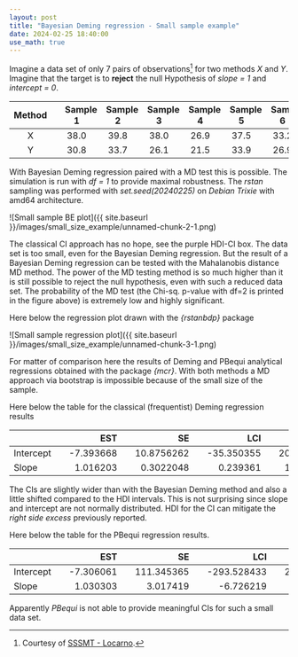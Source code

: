 ```yaml
---
layout: post
title: "Bayesian Deming regression - Small sample example"
date: 2024-02-25 18:40:00
use_math: true
---
```


Imagine a data set of only 7 pairs of observations[^dsource] for two methods *X*
and *Y*. Imagine that the target is to **reject** the null Hypothesis of
*slope = 1* and *intercept = 0*. 

[^dsource]: Courtesy of [SSSMT - Locarno](https://www.cpslocarno.ti.ch/index.php/home/sss/).



|   Method&emsp;   |   Sample 1&emsp;  |   Sample 2&emsp;  |   Sample 3&emsp;  |   Sample 4&emsp;  |   Sample 5&emsp;  |  Sample 6&emsp;   |  Sample 7   |
| :--------------: | :---------------: | :---------------: | :---------------: | :---------------: | :---------------: | :---------------: | :---------: |
|     X&emsp;      |     38.0&emsp;    |     39.8&emsp;    |     38.0&emsp;    |     26.9&emsp;    |     37.5&emsp;    |     33.2&emsp;    |     36.9    |
|     Y&emsp;      |     30.8&emsp;    |     33.7&emsp;    |     26.1&emsp;    |     21.5&emsp;    |     33.9&emsp;    |     26.9&emsp;    |     29.7    |


With Bayesian Deming regression paired with a MD test this is possible. The simulation is run with *df = 1* to provide maximal robustness. The *rstan* sampling was performed with *set.seed(20240225)* on *Debian Trixie* with amd64 architecture.

![Small sample BE plot]({{ site.baseurl }}/images/small_size_example/unnamed-chunk-2-1.png)

The classical CI approach has no hope, see the purple HDI-CI box. The data set is too small, even for the
Bayesian Deming regression. But the result of a Bayesian Deming regression can be tested with the Mahalanobis distance MD method. The power of the MD testing method is so much higher than it is still possible to reject the null hypothesis, even with such a reduced data set. The probability of the MD test (the Chi-sq. p-value with df=2 
is printed in the figure above) is extremely low and highly significant.

Here below the regression plot drawn with the *{rstanbdp}* package

![Small sample regression plot]({{ site.baseurl }}/images/small_size_example/unnamed-chunk-3-1.png)

For matter of comparison here the results of Deming and PBequi
analytical regressions obtained with the package *{mcr}*. With both
methods a MD approach via bootstrap is impossible because of the small
size of the sample.

Here below the table for the classical (frequentist) Deming regression results



|                 |       EST&emsp;   |         SE&emsp;  |        LCI&emsp;  |       UCI  |
|:----------------|----------------:  |-----------------: |-----------------: |----------: |
| Intercept&emsp; | \-7.393668&emsp;  | 10.8756262&emsp;  | \-35.350355&emsp; | 20.563020  |
| Slope&emsp;     |  1.016203&emsp;   |  0.3022048&emsp;  |   0.239361&emsp;  |  1.793046  |


The CIs are slightly wider than with the Bayesian Deming method and also
a little shifted compared to the HDI intervals. This is not surprising
since slope and intercept are not normally distributed. HDI for the CI
can mitigate the *right side excess* previously reported.

Here below the table for the PBequi regression results.



|                 |       EST&emsp;  |         SE&emsp; |         LCI&emsp;  |  UCI&emsp; |
|:----------------|-----------------:|-----------------:|-------------------:|-----------:|
| Intercept&emsp; | \-7.306061&emsp; | 111.345365&emsp; | \-293.528433&emsp; | 278.916312 |
| Slope&emsp;     |  1.030303&emsp;  |   3.017419&emsp; |   \-6.726219&emsp; |   8.786825 |



Apparently *PBequi* is not able to provide meaningful CIs for such a small
data set.


